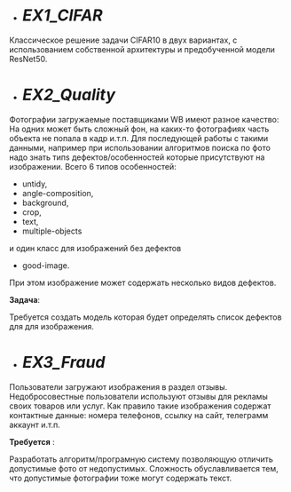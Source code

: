 - # *EX1_CIFAR*

Классическое решение задачи CIFAR10 в двух вариантах, c использованием собственной архитектуры и предобученной модели ResNet50.

- # *EX2_Quality*

Фотографии загружаемые поставщиками WB имеют разное качество: На одних может быть сложный фон, на каких-то фотографиях часть объекта не попала в кадр и.т.п. 
Для последующей работы с такими данными, например при использовании алгоритмов поиска по фото надо знать типs дефектов/особенностей которые присутствуют на изображении.
Всего 6 типов особенностей:  

* untidy,
* angle-composition,
* background,
* crop,
* text,
* multiple-objects

и один класс для изображений без дефектов
* good-image.

При этом изображение может содержать несколько видов дефектов.

**Задача**:

Требуется создать модель которая будет определять список дефектов для для изображения.

- # *EX3_Fraud*

Пользователи загружают изображения в раздел отзывы. Недобросовестные пользователи используют отзывы для рекламы своих товаров или услуг.
Как правило такие изображения содержат контактные данные: номера телефонов, ссылку на сайт, телеграмм аккаунт и.т.п.

**Требуется** :

Разработать алгоритм/програмную систему позволяющую отличить допустимые фото от недопустимых. Сложность  обуславливается тем, что допустимые фотографии тоже могут содержать текст.
